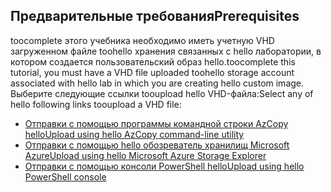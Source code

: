 ## <a name="prerequisites"></a><span data-ttu-id="74e95-101">Предварительные требования</span><span class="sxs-lookup"><span data-stu-id="74e95-101">Prerequisites</span></span> 
<span data-ttu-id="74e95-102">toocomplete этого учебника необходимо иметь учетную VHD загруженном файле toohello хранения связанных с hello лаборатории, в котором создается пользовательский образ hello.</span><span class="sxs-lookup"><span data-stu-id="74e95-102">toocomplete this tutorial, you must have a VHD file uploaded toohello storage account associated with hello lab in which you are creating hello custom image.</span></span> <span data-ttu-id="74e95-103">Выберите следующие ссылки tooupload hello VHD-файла:</span><span class="sxs-lookup"><span data-stu-id="74e95-103">Select any of hello following links tooupload a VHD file:</span></span>

- [<span data-ttu-id="74e95-104">Отправки с помощью программы командной строки AzCopy hello</span><span class="sxs-lookup"><span data-stu-id="74e95-104">Upload using hello AzCopy command-line utility</span></span>](../articles/devtest-lab/devtest-lab-upload-vhd-using-azcopy.md)
- [<span data-ttu-id="74e95-105">Отправки с помощью hello обозреватель хранилищ Microsoft Azure</span><span class="sxs-lookup"><span data-stu-id="74e95-105">Upload using hello Microsoft Azure Storage Explorer</span></span>](../articles/devtest-lab/devtest-lab-upload-vhd-using-storage-explorer.md)
- [<span data-ttu-id="74e95-106">Отправки с помощью консоли PowerShell hello</span><span class="sxs-lookup"><span data-stu-id="74e95-106">Upload using hello PowerShell console</span></span>](../articles/devtest-lab/devtest-lab-upload-vhd-using-powershell.md)
